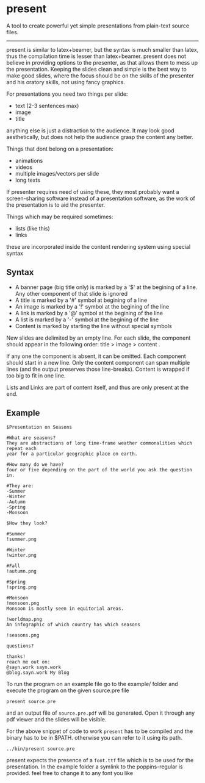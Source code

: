 # present

A tool to create powerful yet simple presentations from plain-text source files.

---

present is similar to latex+beamer, but the syntax is much smaller than latex, 
thus the compilation time is lesser than latex+beamer. present does not believe
in providing options to the presenter, as that allows them to mess up the 
presentation. Keeping the slides clean and simple is the best way to make good
slides, where the focus should be on the skills of the presenter and his oratory
skills, not using fancy graphics.

For presentations you need two things per slide:

- text (2-3 sentences max)
- image
- title

anything else is just a distraction to the audience. It may look good
aesthetically, but does not help the audience grasp the content any better.

Things that dont belong on a presentation:

- animations
- videos
- multiple images/vectors per slide
- long texts

If presenter requires need of using these, they most probably want a screen-sharing
software instead of a presentation software, as the work of the presentation 
is to aid the presenter.

Things which may be required sometimes:

- lists (like this)
- links

 these are incorporated inside the content rendering system using special syntax

## Syntax

- A banner page (big title only) is marked by a '$' at the begining of a line. Any other component of that slide is ignored
- A title is marked by a '#' symbol at begining of a line
- An image is marked by a '!' symbol at the begining of the line
- A link is marked by a '@' symbol at the begining of the line
- A list is marked by a '-' symbol at the begining of the line
- Content is marked by starting the line without special symbols

New slides are delimited by an empty line. For each slide, the component should
appear in the following order: title > image > content .

If any one the component is absent, it can be omitted.
Each component should start in a new line. Only the content component can
span multiple lines (and the output preserves those line-breaks). Content is 
wrapped if too big to fit in one line.

Lists and Links are part of content itself, and thus are only present at the end.

## Example
```
$Presentation on Seasons

#What are seasons?
They are abstractions of long time-frame weather commonalities which repeat each
year for a particular geographic place on earth.

#How many do we have?
four or five depending on the part of the world you ask the question in.

#They are:
-Summer
-Winter
-Autumn
-Spring
-Monsoon

$How they look?

#Summer
!summer.png

#Winter
!winter.png

#Fall
!autumn.png

#Spring
!spring.png

#Monsoon
!monsoon.png
Monsoon is mostly seen in equitorial areas.

!worldmap.png
An infographic of which country has which seasons

!seasons.png

questions?

thanks!
reach me out on:
@sayn.work sayn.work
@blog.sayn.work My Blog
```

To run the program on an example file go to the example/ folder and execute the program on the given source.pre file
```
present source.pre
```
and an output file of `source.pre.pdf` will be generated. Open it through any pdf viewer and the slides will be visible.

For the above snippet of code to work `present` has to be compiled and the binary has to be in $PATH. otherwise you can refer to it using its path.

```
../bin/present source.pre
```

present expects the presence of a `font.ttf` file which is to be used for the presentation. In the example folder a symlink to the poppins-regular is provided. feel free to change it to any font you like
